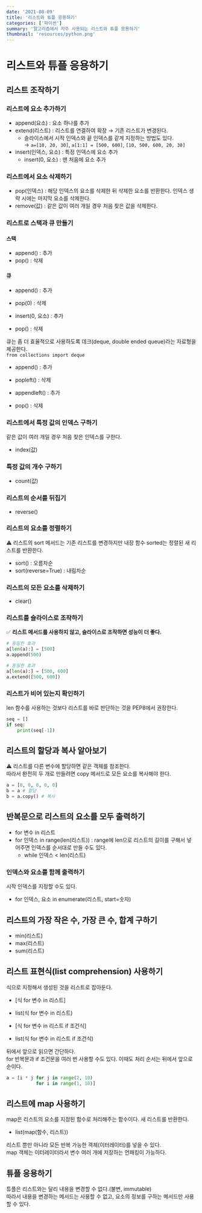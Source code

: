 ```yaml
---
date: '2021-08-09'
title: '리스트와 튜플 응용하기'
categories: ['파이썬']
summary: '알고리즘에서 자주 사용되는 리스트와 튜플 응용하기'
thumbnail: 'resources/python.png'
---
```


# 리스트와 튜플 응용하기

## 리스트 조작하기

### 리스트에 요소 추가하기

- append(요소) : 요소 하나를 추가
- extend(리스트) : 리스트를 연결하여 확장 → 기존 리스트가 변경된다.
  - 슬라이스에서 시작 인덱스와 끝 인덱스를 같게 지정하는 방법도 있다.  
    → `a=[10, 20, 30]`, `a[1:1] = [500, 600]`, `[10, 500, 600, 20, 30]`
- insert(인덱스, 요소) : 특정 인덱스에 요소 추가
  - insert(0, 요소) : 맨 처음에 요소 추가

### 리스트에서 요소 삭제하기

- pop(인덱스) : 해당 인덱스의 요소를 삭제한 뒤 삭제한 요소를 반환한다. 인덱스 생략 시에는 마지막 요소를 삭제한다.
- remove(값) : 같은 값이 여러 개일 경우 처음 찾은 값을 삭제한다.

### 리스트로 스택과 큐 만들기

#### 스택

- append() : 추가
- pop() : 삭제

#### 큐

- append() : 추가
- pop(0) : 삭제

- insert(0, 요소) : 추가
- pop() : 삭제

큐는 좀 더 효율적으로 사용하도록 데크(deque, double ended queue)라는 자료형을 제공한다.  
`from collections import deque`

- append() : 추가
- popleft() : 삭제

- appendleft() : 추가
- pop() : 삭제

### 리스트에서 특정 값의 인덱스 구하기

같은 값이 여러 개일 경우 처음 찾은 인덱스를 구한다.

- index(값)

### 특정 값의 개수 구하기

- count(값)

### 리스트의 순서를 뒤집기

- reverse()

### 리스트의 요소를 정렬하기

⚠️ 리스트의 sort 메서드는 기존 리스트를 변경하지만 내장 함수 sorted는 정렬된 새 리스트를 반환한다.

- sort() : 오름차순
- sort(reverse=True) : 내림차순

### 리스트의 모든 요소를 삭제하기

- clear()

### 리스트를 슬라이스로 조작하기

✅ **리스트 메서드를 사용하지 않고, 슬라이스로 조작하면 성능이 더 좋다.**

```py
# 동일한 효과
a[len(a):] = [500]
a.append(500)

# 동일한 효과
a[len(a):] = [500, 600]
a.extend([500, 600])
```

### 리스트가 비어 있는지 확인하기

len 함수를 사용하는 것보다 리스트를 바로 판단하는 것을 PEP8에서 권장한다.

```py
seq = []
if seq:
    print(seq[-1])
```

## 리스트의 할당과 복사 알아보기

⚠️ 리스트를 다른 변수에 할당하면 같은 객체를 참조한다.  
따라서 완전히 두 개로 만들려면 copy 메서드로 모든 요소를 복사해야 한다.

```py
a = [0, 0, 0, 0, 0]
b = a # 할당
b = a.copy() # 복사
```

## 반복문으로 리스트의 요소를 모두 출력하기

- for 변수 in 리스트
- for 인덱스 in range(len(리스트)) : range에 len으로 리스트의 길이를 구해서 넣어주면 인덱스를 순서대로 만들 수도 있다.
  - while 인덱스 < len(리스트)

### 인덱스와 요소를 함께 출력하기

시작 인덱스를 지정할 수도 있다.

- for 인덱스, 요소 in enumerate(리스트, start=숫자)

## 리스트의 가장 작은 수, 가장 큰 수, 합계 구하기

- min(리스트)
- max(리스트)
- sum(리스트)

## 리스트 표현식(list comprehension) 사용하기

식으로 지정해서 생성된 것을 리스트로 잡아둔다.

- [식 for 변수 in 리스트]
- list(식 for 변수 in 리스트)

- [식 for 변수 in 리스트 if 조건식]
- list(식 for 변수 in 리스트 if 조건식)

뒤에서 앞으로 읽으면 간단하다.  
for 반복문과 if 조건문을 여러 번 사용할 수도 있다. 이때도 처리 순서는 뒤에서 앞으로 순이다.

```py
a = [i * j for j in range(2, 10)
           for i in range(1, 10)]
```

## 리스트에 map 사용하기

map은 리스트의 요소를 지정된 함수로 처리해주는 함수이다. 새 리스트를 반환한다.

- list(map(함수, 리스트))

리스트 뿐만 아니라 모든 반복 가능한 객체(이터레이터)를 넣을 수 있다.  
map 객체는 이터레이터라서 변수 여러 개에 저장하는 언패킹이 가능하다.

## 튜플 응용하기

튜플은 리스트와는 달리 내용을 변경할 수 없다.(불변, immutable)  
따라서 내용을 변경하는 메서드는 사용할 수 없고, 요소의 정보를 구하는 메서드만 사용할 수 있다.
